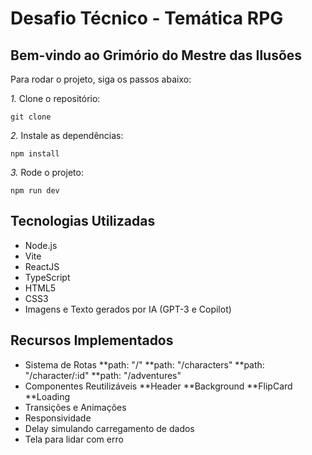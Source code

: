 # Desafio Técnico - Temática RPG

## Bem-vindo ao Grimório do Mestre das Ilusões

Para rodar o projeto, siga os passos abaixo:

*1.* Clone o repositório:

```console
git clone 
```

*2.* Instale as dependências:

```console
npm install
```

*3.* Rode o projeto:

```console
npm run dev
```

## Tecnologias Utilizadas

* Node.js
* Vite
* ReactJS
* TypeScript
* HTML5
* CSS3
* Imagens e Texto gerados por IA (GPT-3 e Copilot)

## Recursos Implementados

* Sistema de Rotas
    **path: "/"
    **path: "/characters"
    **path: "/character/:id"
    **path: "/adventures"
* Componentes Reutilizáveis
    **Header
    **Background
    **FlipCard
    **Loading
* Transições e Animações
* Responsividade
* Delay simulando carregamento de dados
* Tela para lidar com erro

